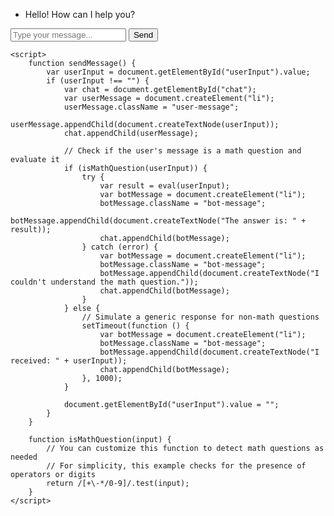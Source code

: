 
<html>
<head>
    <title>Simple Math Chatbox</title>
    <style>
        /* Chatbox Styles (same as previous example) */
    </style>
</head>
<body>
    <div class="chatbox">
        <ul class="chat" id="chat">
            <li class="bot-message">Hello! How can I help you?</li>
        </ul>
        <div class="input-box">
            <input type="text" id="userInput" placeholder="Type your message...">
            <button onclick="sendMessage()">Send</button>
        </div>
    </div>

    <script>
        function sendMessage() {
            var userInput = document.getElementById("userInput").value;
            if (userInput !== "") {
                var chat = document.getElementById("chat");
                var userMessage = document.createElement("li");
                userMessage.className = "user-message";
                userMessage.appendChild(document.createTextNode(userInput));
                chat.appendChild(userMessage);

                // Check if the user's message is a math question and evaluate it
                if (isMathQuestion(userInput)) {
                    try {
                        var result = eval(userInput);
                        var botMessage = document.createElement("li");
                        botMessage.className = "bot-message";
                        botMessage.appendChild(document.createTextNode("The answer is: " + result));
                        chat.appendChild(botMessage);
                    } catch (error) {
                        var botMessage = document.createElement("li");
                        botMessage.className = "bot-message";
                        botMessage.appendChild(document.createTextNode("I couldn't understand the math question."));
                        chat.appendChild(botMessage);
                    }
                } else {
                    // Simulate a generic response for non-math questions
                    setTimeout(function () {
                        var botMessage = document.createElement("li");
                        botMessage.className = "bot-message";
                        botMessage.appendChild(document.createTextNode("I received: " + userInput));
                        chat.appendChild(botMessage);
                    }, 1000);
                }

                document.getElementById("userInput").value = "";
            }
        }

        function isMathQuestion(input) {
            // You can customize this function to detect math questions as needed
            // For simplicity, this example checks for the presence of operators or digits
            return /[+\-*/0-9]/.test(input);
        }
    </script>
</body>
</html>

